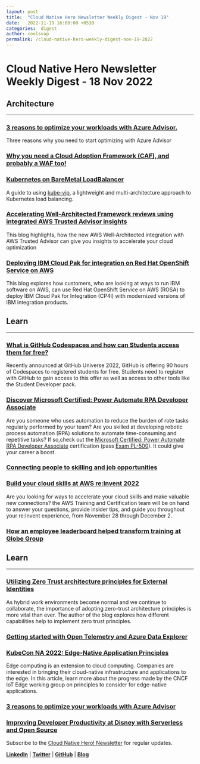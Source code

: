 ```yaml
---
layout: post
title:  "Cloud Native Hero Newsletter Weekly Digest - Nov 19"
date:   2022-11-19 16:00:00 +0530
categories:  digest
author: coolsvap
permalink: /cloud-native-hero-weekly-digest-nov-19-2022
---
```

# Cloud Native Hero Newsletter Weekly Digest - 18 Nov 2022

## Architecture
---
### [3 reasons to optimize your workloads with Azure Advisor.](https://techcommunity.microsoft.com/t5/azure-architecture-blog/3-reasons-to-optimize-your-workloads-with-azure-advisor/ba-p/3674044)
Three reasons why you need to start optimizing with Azure Advisor

### [Why you need a Cloud Adoption Framework (CAF), and probably a WAF too!](https://techcommunity.microsoft.com/t5/azure-architecture-blog/why-you-need-a-cloud-adoption-framework-caf-and-probably-a-waf/ba-p/3667426)


### [Kubernetes on BareMetal LoadBalancer](https://metal.equinix.com/developers/guides/kube-vip-type-lb/)
A guide to using [kube-vip](https://kube-vip.io/), a lightweight and multi-architecture approach to Kubernetes load balancing.

### [Accelerating Well-Architected Framework reviews using integrated AWS Trusted Advisor insights](https://aws.amazon.com/blogs/architecture/accelerating-well-architected-framework-reviews-using-integrated-aws-trusted-advisor-insights/)
This blog highlights, how the new AWS Well-Architected integration with AWS Trusted Advisor can give you insights to accelerate your cloud optimization
### [Deploying IBM Cloud Pak for integration on Red Hat OpenShift Service on AWS](https://aws.amazon.com/blogs/architecture/deploying-ibm-cloud-pak-for-integration-on-red-hat-openshift-service-on-aws/)
This blog explores how customers, who are looking at ways to run IBM software on AWS, can use Red Hat OpenShift Service on AWS (ROSA) to deploy IBM Cloud Pak for Integration (CP4I) with modernized versions of IBM integration products.

## Learn
---
### [What is GitHub Codespaces and how can Students access them for free?](https://techcommunity.microsoft.com/t5/educator-developer-blog/what-is-github-codespaces-and-how-can-students-access-them-for/ba-p/3676103)
Recently announced at GitHub Universe 2022, GitHub is offering 90 hours of Codespaces to registered students for free. Students need to register with GitHub to gain access to this offer as well as access to other tools like the Student Developer pack.

### [Discover Microsoft Certified: Power Automate RPA Developer Associate](https://techcommunity.microsoft.com/t5/microsoft-learn-blog/discover-microsoft-certified-power-automate-rpa-developer/ba-p/3662206)
Are you someone who uses automation to reduce the burden of rote tasks regularly performed by your team? Are you skilled at developing robotic process automation (RPA) solutions to automate time-consuming and repetitive tasks? If so,check out the [Microsoft Certified: Power Automate RPA Developer Associate](https://learn.microsoft.com/certifications/power-automate-rpa-developer-associate/) certification (pass [Exam PL-500](https://learn.microsoft.com/certifications/exams/pl-500)). It could give your career a boost.

### [Connecting people to skilling and job opportunities](https://techcommunity.microsoft.com/t5/microsoft-learn-blog/connecting-people-to-skilling-and-job-opportunities/ba-p/2633015)


### [Build your cloud skills at AWS re:Invent 2022](https://aws.amazon.com/blogs/training-and-certification/build-your-cloud-skills-reinvent-2022/)
Are you looking for ways to accelerate your cloud skills and make valuable new connections? the AWS Training and Certification team will be on hand to answer your questions, provide insider tips, and guide you throughout your re:Invent experience, from November 28 through December 2.

### [How an employee leaderboard helped transform training at Globe Group](https://aws.amazon.com/blogs/training-and-certification/how-an-employee-leaderboard-helped-transform-training-at-globe-group/)

## Learn
---
### [Utilizing Zero Trust architecture principles for External Identities](https://techcommunity.microsoft.com/t5/microsoft-entra-azure-ad-blog/utilizing-zero-trust-architecture-principles-for-external/ba-p/3094108)
As hybrid work environments become normal and we continue to collaborate, the importance of adopting zero-trust architecture principles is more vital than ever. The author of the blog explores how different capabilities help to implement zero trust principles. 

### [Getting started with Open Telemetry and Azure Data Explorer](https://techcommunity.microsoft.com/t5/azure-data-explorer-blog/getting-started-with-open-telemetry-and-azure-data-explorer/ba-p/3675708)

### [KubeCon NA 2022: Edge-Native Application Principles](https://www.infoq.com/news/2022/11/edge-native-app-principles/)
Edge computing is an extension to cloud computing. Companies are interested in bringing their cloud-native infrastructure and applications to the edge. In this article, learn more about the progress made by the CNCF IoT Edge working group on principles to consider for edge-native applications.

### [3 reasons to optimize your workloads with Azure Advisor](https://techcommunity.microsoft.com/t5/azure-architecture-blog/3-reasons-to-optimize-your-workloads-with-azure-advisor/ba-p/3674044)

### [Improving Developer Productivity at Disney with Serverless and Open Source](https://aws.amazon.com/blogs/opensource/improving-developer-productivity-at-disney-with-serverless-and-open-source/)


Subscribe to the [Cloud Native Hero! Newsletter](https://www.linkedin.com/newsletters/6940180331832446978/) for regular updates.

[**LinkedIn**](https://www.linkedin.com/company/cloudnativehero/) | [**Twitter**](https://twitter.com/cloudnativehero) | [**GitHub**](https://github.com/cloudnativehero) | [**Blog**](https://cloudnativehero.github.io/)